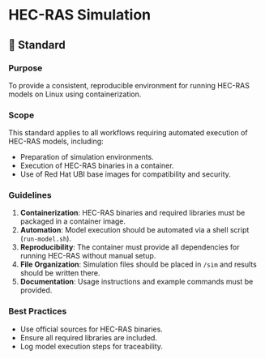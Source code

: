 # HEC-RAS Simulation

## 📐 Standard

### Purpose

To provide a consistent, reproducible environment for running HEC-RAS models on Linux using containerization.

### Scope

This standard applies to all workflows requiring automated execution of HEC-RAS models, including:

- Preparation of simulation environments.
- Execution of HEC-RAS binaries in a container.
- Use of Red Hat UBI base images for compatibility and security.

### Guidelines

1. **Containerization**: HEC-RAS binaries and required libraries must be packaged in a container image.
1. **Automation**: Model execution should be automated via a shell script (`run-model.sh`).
1. **Reproducibility**: The container must provide all dependencies for running HEC-RAS without manual setup.
1. **File Organization**: Simulation files should be placed in `/sim` and results should be written there.
1. **Documentation**: Usage instructions and example commands must be provided.

### Best Practices

- Use official sources for HEC-RAS binaries.
- Ensure all required libraries are included.
- Log model execution steps for traceability.
